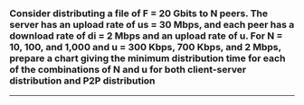 ### Consider distributing a file of F = 20 Gbits to N peers. The server has an upload rate of us = 30 Mbps, and each peer has a download rate of di = 2 Mbps and an upload rate of u. For N = 10, 100, and 1,000 and u = 300 Kbps, 700 Kbps, and 2 Mbps, prepare a chart giving the minimum distribution time for each of the combinations of N and u for both client-server distribution and P2P distribution

---
